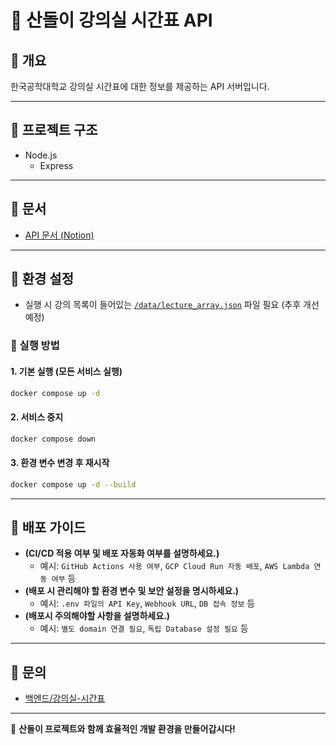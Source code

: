 # 📌 산돌이 강의실 시간표 API

## 📂 개요  
한국공학대학교 강의실 시간표에 대한 정보를 제공하는 API 서버입니다.

---

## 📌 프로젝트 구조  
- Node.js
  - Express

---

## 📌 문서  
- [API 문서 (Notion)](https://dandelion-savory-5fa.notion.site/API-1ab8dd10578380318975fa3240169ece)

---

## 📌 환경 설정  
- 실행 시 강의 목록이 들어있는 [``/data/lecture_array.json``](https://discord.com/channels/1339452791071969331/1339457161666756658/1346777790036578365) 파일 필요 (추후 개선 예정)

### 📌 실행 방법  
#### 1. 기본 실행 (모든 서비스 실행)  
```bash
docker compose up -d
```
#### 2. 서비스 중지  
```bash
docker compose down
```
#### 3. 환경 변수 변경 후 재시작  
```bash
docker compose up -d --build
```

---

## 📌 배포 가이드  
- **(CI/CD 적용 여부 및 배포 자동화 여부를 설명하세요.)**  
  - 예시: `GitHub Actions 사용 여부`, `GCP Cloud Run 자동 배포`, `AWS Lambda 연동 여부` 등  
- **(배포 시 관리해야 할 환경 변수 및 보안 설정을 명시하세요.)**  
  - 예시: `.env 파일의 API Key`, `Webhook URL`, `DB 접속 정보` 등
- **(배포시 주의해야할 사항을 설명하세요.)**
  - 예시: `별도 domain 연결 필요`, `독립 Database 설정 필요` 등
---

## 📌 문의  
- [백엔드/강의실-시간표](https://discord.com/channels/1339452791071969331/1339457161666756658)  

---
🚀 **산돌이 프로젝트와 함께 효율적인 개발 환경을 만들어갑시다!**  
